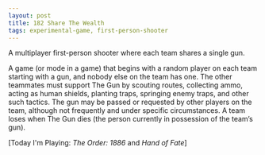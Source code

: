 ```yaml
---
layout: post
title: 182 Share The Wealth
tags: experimental-game, first-person-shooter
---
```

A multiplayer first-person shooter where each team shares a single gun.

A game (or mode in a game) that begins with a random player on each team starting with a gun, and nobody else on the team has one.  The other teammates must support The Gun by scouting routes, collecting ammo, acting as human shields, planting traps, springing enemy traps, and other such tactics.  The gun may be passed or requested by other players on the team, although not frequently and under specific circumstances.  A team loses when The Gun dies (the person currently in possession of the team’s gun).

<p class="emphasis">[Today I'm Playing: <em>The Order: 1886</em> and <em>Hand of Fate</em>]</p>

